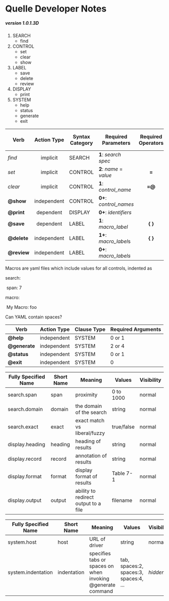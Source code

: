 # Quelle Developer Notes

##### version 1.0.1.3D

1. SEARCH
   - find
2. CONTROL
   - set
   - clear
   - show
3. LABEL
   - save
   - delete
   - review
4. DISPLAY
   - print
5. SYSTEM
   - help
   - status
   - generate
   - exit

| Verb        | Action Type | Syntax Category | Required Parameters     | Required Operators | Optional Operators | Provider or Driver |
| ----------- | :---------: | --------------- | ----------------------- | :----------------: | :----------------: | ------------------ |
| *find*      |  implicit   | SEARCH          | **1**: *search spec*    |                    |  **" " [ ] ( )**   | provider           |
| *set*       |  implicit   | CONTROL         | **2**: *name* = *value* |       **=**        |                    | driver             |
| *clear*     |  implicit   | CONTROL         | **1**: *control_name*   |       **=@**       |                    | driver             |
| **@show**   | independent | CONTROL         | **0+**: *control_names* |                    |                    | driver             |
| **@print**  |  dependent  | DISPLAY         | **0+**: *identifiers*   |                    |      **[ ]**       | provider           |
| **@save**   |  dependent  | LABEL           | **1**: *macro_label*    |      **{ }**       |                    | driver             |
| **@delete** | independent | LABEL           | **1+**: *macro_label*s  |      **{ }**       |                    | driver             |
| **@review** | independent | LABEL           | **0+**: *macro_labels*  |                    |      **{ }**       | driver             |

Macros are yaml files which include values for all controls, indented as

search:

​	span: 7

macro:

​	My Macro: foo

Can YAML contain spaces?

| Verb          | Action Type | Clause Type | Required Arguments |
| ------------- | ----------- | ----------- | ------------------ |
| **@help**     | independent | SYSTEM      | 0 or 1             |
| **@generate** | independent | SYSTEM      | 2 or 4             |
| **@status**   | independent | SYSTEM      | 0 or 1             |
| **@exit**     | independent | SYSTEM      | 0                  |



| Fully Specified Name | Short Name | Meaning                              | Values     | Visibility |
| -------------------- | ---------- | ------------------------------------ | ---------- | ---------- |
| search.span          | span       | proximity                            | 0 to 1000  | normal     |
| search.domain        | domain     | the domain of the search             | string     | normal     |
| search.exact         | exact      | exact match vs liberal/fuzzy         | true/false | normal     |
| display.heading      | heading    | heading of results                   | string     | normal     |
| display.record       | record     | annotation of results                | string     | normal     |
| display.format       | format     | display format of results            | Table 7-1  | normal     |
| display.output       | output     | ability to redirect output to a file | filename   | normal     |

| Fully Specified Name | Short Name  | Meaning                                                     | Values                                 | Visibility |
| -------------------- | ----------- | ----------------------------------------------------------- | -------------------------------------- | ---------- |
| system.host          | host        | URL of driver                                               | string                                 | normal     |
| system.indentation   | indentation | specifies tabs or spaces on when invoking @generate command | tab, spaces:2, spaces:3, spaces:4, ... | *hidden*   |

### 
